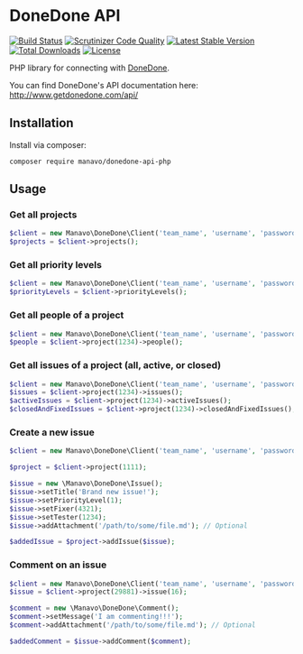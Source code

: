 # DoneDone API

[![Build Status](https://travis-ci.org/manavo/donedone-api-php.svg?branch=master)](https://travis-ci.org/manavo/donedone-api-php)
[![Scrutinizer Code Quality](https://scrutinizer-ci.com/g/manavo/donedone-api-php/badges/quality-score.png?b=master)](https://scrutinizer-ci.com/g/manavo/donedone-api-php/?branch=master)
[![Latest Stable Version](https://poser.pugx.org/manavo/donedone-api-php/v/stable.svg)](https://packagist.org/packages/manavo/donedone-api-php)
[![Total Downloads](https://poser.pugx.org/manavo/donedone-api-php/downloads.svg)](https://packagist.org/packages/manavo/donedone-api-php)
[![License](https://poser.pugx.org/manavo/donedone-api-php/license.svg)](https://packagist.org/packages/manavo/donedone-api-php)

PHP library for connecting with [DoneDone](http://www.getdonedone.com/).

You can find DoneDone's API documentation here: http://www.getdonedone.com/api/

## Installation

Install via composer:

```
composer require manavo/donedone-api-php
```

## Usage

### Get all projects

```php
$client = new Manavo\DoneDone\Client('team_name', 'username', 'password/api_token');
$projects = $client->projects();
```

### Get all priority levels

```php
$client = new Manavo\DoneDone\Client('team_name', 'username', 'password/api_token');
$priorityLevels = $client->priorityLevels();
```

### Get all people of a project

```php
$client = new Manavo\DoneDone\Client('team_name', 'username', 'password/api_token');
$people = $client->project(1234)->people();
```

### Get all issues of a project (all, active, or closed)

```php
$client = new Manavo\DoneDone\Client('team_name', 'username', 'password/api_token');
$issues = $client->project(1234)->issues();
$activeIssues = $client->project(1234)->activeIssues();
$closedAndFixedIssues = $client->project(1234)->closedAndFixedIssues();
```

### Create a new issue
```php
$client = new Manavo\DoneDone\Client('team_name', 'username', 'password/api_token');

$project = $client->project(1111);

$issue = new \Manavo\DoneDone\Issue();
$issue->setTitle('Brand new issue!');
$issue->setPriorityLevel(1);
$issue->setFixer(4321);
$issue->setTester(1234);
$issue->addAttachment('/path/to/some/file.md'); // Optional

$addedIssue = $project->addIssue($issue);
```

### Comment on an issue

```php
$client = new Manavo\DoneDone\Client('team_name', 'username', 'password/api_token');
$issue = $client->project(29881)->issue(16);

$comment = new \Manavo\DoneDone\Comment();
$comment->setMessage('I am commenting!!!');
$comment->addAttachment('/path/to/some/file.md'); // Optional

$addedComment = $issue->addComment($comment);
```